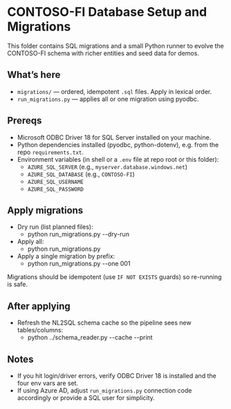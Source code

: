 # CONTOSO-FI Database Setup and Migrations

This folder contains SQL migrations and a small Python runner to evolve the CONTOSO-FI schema with richer entities and seed data for demos.

## What’s here
- `migrations/` — ordered, idempotent `.sql` files. Apply in lexical order.
- `run_migrations.py` — applies all or one migration using pyodbc.

## Prereqs
- Microsoft ODBC Driver 18 for SQL Server installed on your machine.
- Python dependencies installed (pyodbc, python-dotenv), e.g. from the repo `requirements.txt`.
- Environment variables (in shell or a `.env` file at repo root or this folder):
  - `AZURE_SQL_SERVER` (e.g., `myserver.database.windows.net`)
  - `AZURE_SQL_DATABASE` (e.g., `CONTOSO-FI`)
  - `AZURE_SQL_USERNAME`
  - `AZURE_SQL_PASSWORD`

## Apply migrations
- Dry run (list planned files):
  - python run_migrations.py --dry-run
- Apply all:
  - python run_migrations.py
- Apply a single migration by prefix:
  - python run_migrations.py --one 001

Migrations should be idempotent (use `IF NOT EXISTS` guards) so re-running is safe.

## After applying
- Refresh the NL2SQL schema cache so the pipeline sees new tables/columns:
  - python ../schema_reader.py --cache --print

## Notes
- If you hit login/driver errors, verify ODBC Driver 18 is installed and the four env vars are set.
- If using Azure AD, adjust `run_migrations.py` connection code accordingly or provide a SQL user for simplicity.